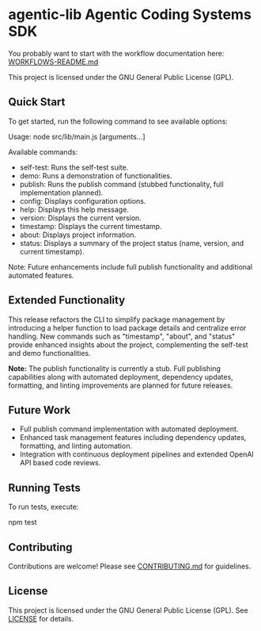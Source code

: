 # agentic-lib Agentic Coding Systems SDK

You probably want to start with the workflow documentation here: [WORKFLOWS-README.md](WORKFLOWS-README.md)

This project is licensed under the GNU General Public License (GPL).

## Quick Start

To get started, run the following command to see available options:

Usage: node src/lib/main.js <command> [arguments...]

Available commands:
  - self-test: Runs the self-test suite.
  - demo: Runs a demonstration of functionalities.
  - publish: Runs the publish command (stubbed functionality, full implementation planned).
  - config: Displays configuration options.
  - help: Displays this help message.
  - version: Displays the current version.
  - timestamp: Displays the current timestamp.
  - about: Displays project information.
  - status: Displays a summary of the project status (name, version, and current timestamp).

Note: Future enhancements include full publish functionality and additional automated features.

## Extended Functionality

This release refactors the CLI to simplify package management by introducing a helper function to load package details and centralize error handling. New commands such as "timestamp", "about", and "status" provide enhanced insights about the project, complementing the self-test and demo functionalities.

**Note:** The publish functionality is currently a stub. Full publishing capabilities along with automated deployment, dependency updates, formatting, and linting improvements are planned for future releases.

## Future Work

- Full publish command implementation with automated deployment.
- Enhanced task management features including dependency updates, formatting, and linting automation.
- Integration with continuous deployment pipelines and extended OpenAI API based code reviews.

## Running Tests

To run tests, execute:

  npm test

## Contributing

Contributions are welcome! Please see [CONTRIBUTING.md](CONTRIBUTING.md) for guidelines.

## License

This project is licensed under the GNU General Public License (GPL). See [LICENSE](LICENSE) for details.
